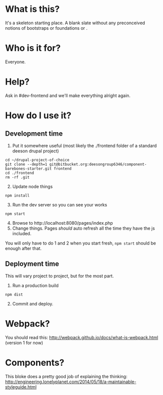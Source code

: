 What is this?
=============

It's a skeleton starting place. A blank slate without any preconceived notions of bootstraps or foundations or <insert component framework of your choice>.


Who is it for?
==============

Everyone.


Help?
=====

Ask in #dev-frontend and we'll make everything alright again.


How do I use it?
================


Development time
----------------

1. Put it somewhere useful (most likely the ./frontend folder of a standard deeson drupal project)
```
cd ~/drupal-project-of-choice
git clone --depth=1 git@bitbucket.org:deesongroup6346/component-barebones-starter.git frontend
cd ./frontend
rm -rf .git
```
2. Update node things
```
npm install
```
3. Run the dev server so you can see your works
```
npm start
```
4. Browse to http://localhost:8080/pages/index.php
5. Change things. Pages _should_ auto refresh all the time they have the js included.

You will only have to do 1 and 2 when you start fresh, `npm start` should be enough after that.


Deployment time
---------------

This will vary project to project, but for the most part.

1. Run a production build
```
npm dist
```
2. Commit and deploy.


Webpack?
========

You should read this: http://webpack.github.io/docs/what-is-webpack.html (version 1 for now)


Components?
===========

This bloke does a pretty good job of explaining the thinking: http://engineering.lonelyplanet.com/2014/05/18/a-maintainable-styleguide.html


